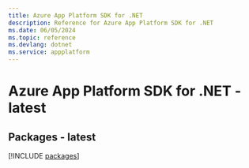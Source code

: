 ```yaml
---
title: Azure App Platform SDK for .NET
description: Reference for Azure App Platform SDK for .NET
ms.date: 06/05/2024
ms.topic: reference
ms.devlang: dotnet
ms.service: appplatform
---
```

# Azure App Platform SDK for .NET - latest
## Packages - latest
[!INCLUDE [packages](app-platform-index.md)]